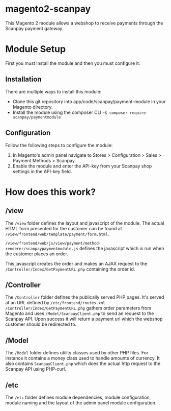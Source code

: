 # magento2-scanpay

This Magento 2 module allows a webshop to receive payments through the Scanpay payment gateway.

# Module Setup
First you must install the module and then you must configure it.
## Installation
There are multiple ways to install this module:

- Clone this git repository into app/code/scanpay/payment-module in your Magento directory.
- Install the module using the composer CLI `~$ composer require scanpay/paymentmodule`

## Configuration
Follow the following steps to configure the module:

1. In Magento's admin panel navigate to Stores > Configuration > Sales > Payment Methods > Scanpay.
2. Enable the module and enter the API-key from your Scanpay shop settings in the API-key field.

# How does this work?

## /view
The `/view` folder defines the layout and javascript of the module.
The actual HTML form presented for the customer can be found at `/view/frontend/web/template/payment/form.html`.

`/view/frontend/web/js/view/payment/method-renderer/scanpaypaymentmodule.js` defines the javascript which is run when the customer places an order.

This javascript creates the order and makes an AJAX request to the `/Controller/Index/GetPaymentURL.php` containing the order id.

## /Controller
The `/Controller` folder defines the publically served PHP pages.
It's served at an URL defined by `/etc/frontend/routes.xml`.
`/Controller/Index/GetPaymentURL.php` gathers order parameters from Magento and uses `/Model/ScanpayClient.php` to send an request to the Scanpay API.
Upon success it will return a payment url which the webshop customer should be redirected to.

## /Model
The `/Model` folder defines utility classes used by other PHP files.
For instance it contains a money class used to  handle amounts of currency.
It also contains `ScanpayClient.php` which does the actual http request to the Scanpay API using PHP-curl.

## /etc
The `/etc` folder defines module dependencies, module configuration, module naming and the layout of the admin panel module configuration.
